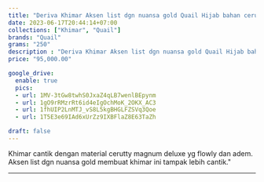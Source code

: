 ```yaml
---
title: "Deriva Khimar Aksen list dgn nuansa gold Quail Hijab bahan ceruty magnum"
date: 2023-06-17T20:44:14+07:00
collections: ["Khimar", "Quail"]
brands: "Quail"
grams: "250"
description : "Deriva Khimar Aksen list dgn nuansa gold Quail Hijab bahan ceruty magnum"
price: "95,000.00"

google_drive:
  enable: true
  pics:
  - url: 1MV-3tGw8twhS0JxaZ4qLB7wenlBEpynm
  - url: 1gO9rRMzrRt6id4eIgOchMoK_2OKX_AC3
  - url: 1fhUIP2LnMTJ_vS8L5kgBHGLFZSVq3Qoe
  - url: 1T5E3e69IAd6xUrZz9IXBFlaZ8E63TaZh

draft: false
---
```


Khimar cantik dengan material cerutty magnum deluxe yg flowly dan adem. Aksen list dgn nuansa gold membuat khimar ini tampak lebih cantik."

-----------      
  
